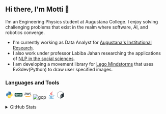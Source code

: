 ## Hi there, I'm Motti 👋

I&rsquo;m an Engineering Physics student at Augustana College. I enjoy solving challenging problems that exist in the realm where software, AI, and robotics converge.

- I'm currently working as Data Analyst for [Augustana's Institutional Research][Augustana's Institutional Research].
- I also work under professor Labiba Jahan researching the applications of [NLP in the social sciences][NLP in the social sciences].
- I am developing a movement library for [Lego Mindstorms][Lego] that uses Ev3dev(Python) to draw user specified images.

### Languages and Tools

<p align="left">
<img src="https://raw.githubusercontent.com/devicons/devicon/master/icons/python/python-original.svg" alt="python" width="25" height="25" />
<img src="https://raw.githubusercontent.com/devicons/devicon/master/icons/django/django-original.svg" alt="django" width="25" height="25" />
<img src="https://raw.githubusercontent.com/github/explore/80688e429a7d4ef2fca1e82350fe8e3517d3494d/topics/aws/aws.png" alt="aws" width="25" height="25" />
<img src="https://www.vectorlogo.zone/logos/google_cloud/google_cloud-icon.svg" alt="gcp" width="25" height="25" />
<img src="https://github.com/devicons/devicon/blob/master/icons/java/java-original.svg" alt="java" width="25" height="25" />
<img src="https://github.com/devicons/devicon/blob/master/icons/bash/bash-original.svg" alt="bash" width="25" height="25" />

</p>

<details>
  <summary>GitHub Stats</summary>
  <p align="center">
    <img alt="MoRevolution's GitHub Stats" src="https://github-readme-stats.vercel.app/api?username=morevolution&show_icons=true&hide_border=true" />
  </p>
</details>

[Augustana's Institutional Research]: https://github.com/NLP-in-the-Social-Sciences
[NLP in the social sciences]: https://github.com/NLP-in-the-Social-Sciences
[Lego]: https://github.com/MoRevolution/RobotArtDemo.git

